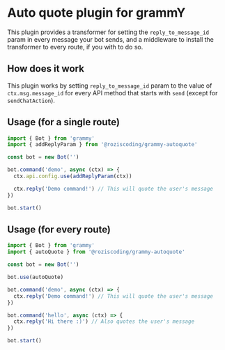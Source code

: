 # Auto quote plugin for grammY

This plugin provides a transformer for setting the `reply_to_message_id` param in every message your bot sends, and a middleware to install the transformer to every route, if you with to do so.

## How does it work

This plugin works by setting `reply_to_message_id` param to the value of `ctx.msg.message_id` for every API method that starts with `send` (except for `sendChatAction`).

## Usage (for a single route)

```ts
import { Bot } from 'grammy'
import { addReplyParam } from '@roziscoding/grammy-autoquote'

const bot = new Bot('')

bot.command('demo', async (ctx) => {
  ctx.api.config.use(addReplyParam(ctx))

  ctx.reply('Demo command!') // This will quote the user's message
})

bot.start()
```

## Usage (for every route)

```ts
import { Bot } from 'grammy'
import { autoQuote } from '@roziscoding/grammy-autoquote'

const bot = new Bot('')

bot.use(autoQuote)

bot.command('demo', async (ctx) => {
  ctx.reply('Demo command!') // This will quote the user's message
})

bot.command('hello', async (ctx) => {
  ctx.reply('Hi there :)') // Also quotes the user's message
})

bot.start()
```
